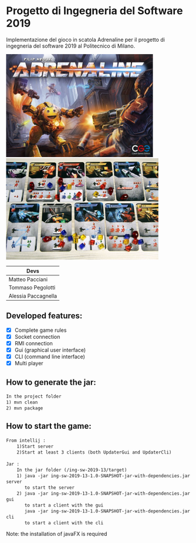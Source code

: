 # Progetto di Ingegneria del Software 2019
Implementazione del gioco in scatola Adrenaline per il progetto di ingegneria del software 2019 al Politecnico di Milano. 

<p float="left">
  <img src="https://github.com/alessiapacca/ing-sw-2019-13/blob/master/adrenaline.jpg" width="400">
  <img src="https://github.com/alessiapacca/ing-sw-2019-13/blob/master/carte.jpg" width="415">
</p>



Devs  | 
------------- | 
Matteo Pacciani  |
Tommaso Pegolotti  | 
Alessia Paccagnella | 

## Developed features:
- [x] Complete game rules 
- [x] Socket connection 
- [x] RMI connection
- [x] Gui (graphical user interface)
- [x] CLI (command line interface)
- [x] Multi player

## How to generate the jar:

    In the project folder
    1) mvn clean
    2) mvn package

## How to start the game:

    From intellij :
        1)Start server
        2)Start at least 3 clients (both UpdaterGui and UpdaterCli)

    Jar :
        In the jar folder (/ing-sw-2019-13/target)
        1) java -jar ing-sw-2019-13-1.0-SNAPSHOT-jar-with-dependencies.jar server
           to start the server
        2) java -jar ing-sw-2019-13-1.0-SNAPSHOT-jar-with-dependencies.jar gui
           to start a client with the gui
           java -jar ing-sw-2019-13-1.0-SNAPSHOT-jar-with-dependencies.jar cli
           to start a client with the cli 

Note: the installation of javaFX is required
